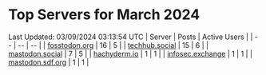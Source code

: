# Top Servers for March 2024
Last Updated: 03/09/2024 03:13:54 UTC
| Server | Posts | Active Users |
| -- | -- | -- |
| [fosstodon.org](https://fosstodon.org/tags/PowerShell) | 16 | 5 |
| [techhub.social](https://techhub.social/tags/PowerShell) | 15 | 6 |
| [mastodon.social](https://mastodon.social/tags/PowerShell) | 7 | 5 |
| [hachyderm.io](https://hachyderm.io/tags/PowerShell) | 1 | 1 |
| [infosec.exchange](https://infosec.exchange/tags/PowerShell) | 1 | 1 |
| [mastodon.sdf.org](https://mastodon.sdf.org/tags/PowerShell) | 1 | 1 |

